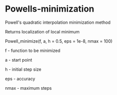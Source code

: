# Powells-minimization
Powell's quadratic interpolation minimization method

Returns localization of local minimum

Powell_minimize(f, a, h = 0.5, eps = 1e-8, nmax = 100)

f - function to be minimized

a - start point

h - initial step size

eps - accuracy

nmax - maximum steps
